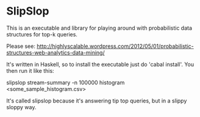 SlipSlop
====================

This is an executable and library for playing around with probabilistic data structures for top-k queries.

Please see: http://highlyscalable.wordpress.com/2012/05/01/probabilistic-structures-web-analytics-data-mining/

It's written in Haskell, so to install the executable just do 'cabal install'. You then run it like this:

slipslop stream-summary -n 100000 histogram <some_sample_histogram.csv>

It's called slipslop because it's answering tip top queries, but in a slippy sloppy way.
